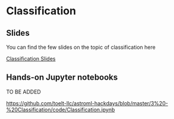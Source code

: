 # Classification

## Slides

You can find the few slides on the topic of classification here

[Classification Slides](https://docs.google.com/presentation/d/1xv2XdZpeKR7NpGZr-pnyWvaVf-8B3e84zbSzfYR01IA/edit?usp=sharing)

## Hands-on Jupyter notebooks

TO BE ADDED

https://github.com/toelt-llc/astroml-hackdays/blob/master/3%20-%20Classification/code/Classification.ipynb
